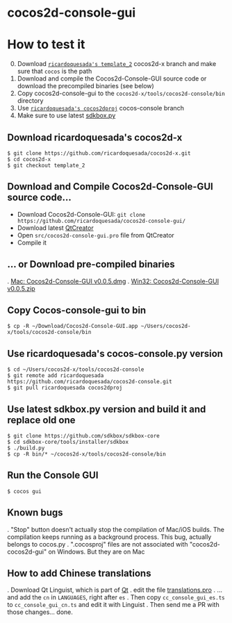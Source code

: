 # cocos2d-console-gui

# How to test it

0. Download [`ricardoquesada's template_2`](https://github.com/ricardoquesada/cocos2d-x/tree/template_2) cocos2d-x branch and make sure that `cocos` is the path
1. Download and compile the Cocos2d-Console-GUI source code or download the precompiled binaries (see below)
2. Copy cocos2d-console-gui to the `cocos2d-x/tools/cocos2d-console/bin` directory
3. Use [`ricardoquesada's cocos2dproj`](https://github.com/ricardoquesada/cocos2d-console/tree/cocos2dproj) cocos-console branch
4. Make sure to use latest [sdkbox.py](https://github.com/sdkbox/sdkbox-core)

## Download ricardoquesada's cocos2d-x
```
$ git clone https://github.com/ricardoquesada/cocos2d-x.git
$ cd cocos2d-x
$ git checkout template_2
```

## Download and Compile Cocos2d-Console-GUI source code...

* Download Cocos2d-Console-GUI: `git clone https://github.com/ricardoquesada/cocos2d-console-gui/`
* Download latest [QtCreator](http://www.qt.io/download/)
* Open `src/cocos2d-console-gui.pro` file from QtCreator
* Compile it

## ... or Download pre-compiled binaries

. [Mac: Cocos2d-Console-GUI v0.0.5.dmg](https://www.dropbox.com/s/8hxyhyibm6bitmv/cocos2d-console-gui-v0.0.5.dmg?dl=1)
. [Win32: Cocos2d-Console-GUI v0.0.5.zip](https://www.dropbox.com/s/b8oavs231bnm03i/cocos2d-console-gui-v0.0.5.zip?dl=1)

## Copy Cocos-console-gui to bin

```
$ cp -R ~/Download/Cocos2d-Console-GUI.app ~/Users/cocos2d-x/tools/cocos2d-console/bin
```

## Use ricardoquesada's cocos-console.py version

```
$ cd ~/Users/cocos2d-x/tools/cocos2d-console
$ git remote add ricardoquesada https://github.com/ricardoquesada/cocos2d-console.git
$ git pull ricardoquesada cocos2dproj
```

## Use latest sdkbox.py version and build it and replace old one

```
$ git clone https://github.com/sdkbox/sdkbox-core
$ cd sdkbox-core/tools/installer/sdkbox
$ ./build.py
$ cp -R bin/* ~/cocos2d-x/tools/cocos2d-console/bin
```

## Run the Console GUI

```
$ cocos gui
```

## Known bugs

. "Stop" button doesn't actually stop the compilation of Mac/iOS builds. The compilation keeps running as a background process. This bug, actually belongs to cocos.py
. ".cocosproj" files are not associated with "cocos2d-cocos2d-gui" on Windows. But they are on Mac


## How to add Chinese translations

. Download Qt Linguist, which is part of [Qt](http://www.qt.io/download/)
. edit the file [translations.pro](https://github.com/ricardoquesada/cocos2d-console-gui/blob/master/translations/translations.pro)
. ... and add the `cn` in `LANGUAGES`, right after `es`
. Then copy `cc_console_gui_es.ts` to `cc_console_gui_cn.ts` and edit it with Linguist
. Then send me a PR with those changes... done.
